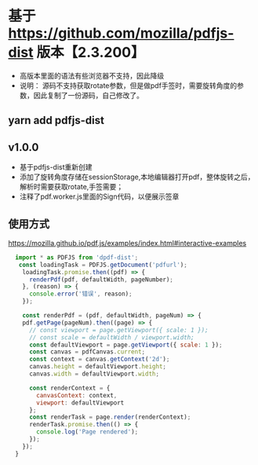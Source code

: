 # 基于 https://github.com/mozilla/pdfjs-dist 版本【2.3.200】
* 高版本里面的语法有些浏览器不支持，因此降级
* 说明： 源码不支持获取rotate参数，但是做pdf手签时，需要旋转角度的参数，因此复制了一份源码，自己修改了。
##  yarn add pdfjs-dist
## v1.0.0
* 基于pdfjs-dist重新创建
* 添加了旋转角度存储在sessionStorage,本地编辑器打开pdf，整体旋转之后，解析时需要获取rotate,手签需要；
* 注释了pdf.worker.js里面的Sign代码，以便展示签章

## 使用方式

https://mozilla.github.io/pdf.js/examples/index.html#interactive-examples

```javascript
  import * as PDFJS from 'dpdf-dist';
   const loadingTask = PDFJS.getDocument('pdfurl');
    loadingTask.promise.then((pdf) => {
      renderPdf(pdf, defaultWidth, pageNumber);
    }, (reason) => {
      console.error('错误', reason);
    });

    const renderPdf = (pdf, defaultWidth, pageNum) => {
    pdf.getPage(pageNum).then((page) => {
      // const viewport = page.getViewport({ scale: 1 });
      // const scale = defaultWidth / viewport.width;
      const defaultViewport = page.getViewport({ scale: 1 });
      const canvas = pdfCanvas.current;
      const context = canvas.getContext('2d');
      canvas.height = defaultViewport.height;
      canvas.width = defaultViewport.width;

      const renderContext = {
        canvasContext: context,
        viewport: defaultViewport
      };
      const renderTask = page.render(renderContext);
      renderTask.promise.then(() => {
        console.log('Page rendered');
      });
    });
  }
```                                                              